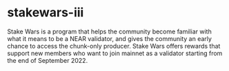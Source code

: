 # stakewars-iii
Stake Wars is a program that helps the community become familiar with what it means to be a NEAR validator, and gives the community an early chance to access the chunk-only producer.  Stake Wars offers rewards that support new members who want to join mainnet as a validator starting from the end of September 2022.

